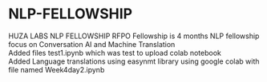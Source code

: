 # NLP-FELLOWSHIP
HUZA LABS NLP FELLOWSHIP RFPO
Fellowship is 4 months NLP fellowship </br>
focus on Conversation AI and Machine Translation</br>
Added files test1.ipynb which was test to upload colab notebook</br>
Added Language translations using easynmt library using google colab with file named Week4day2.ipynb

